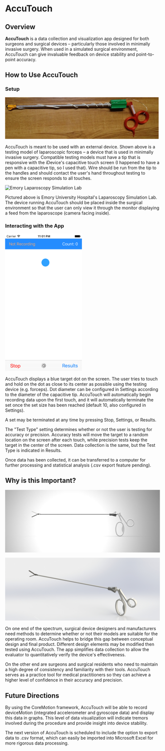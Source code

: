 # AccuTouch

## Overview

**AccuTouch** is a data collection and visualization app designed for both surgeons and surgical devices – particularly those involved in minimally invasive surgery. When used in a simulated surgical environment, AccuTouch can give invaluable feedback on device stability and point-to-point accuracy.

## How to Use AccuTouch

### Setup

<img src="/images/TestModel.JPG" width = "500" title="Compatible Test Device">

AccuTouch is meant to be used with an external device. Shown above is a testing model of laparoscopic forceps – a device that is used in minimally invasive surgery. Compatible testing models must have a tip that is responsive with the iDevice's capacitive touch screen (I happened to have a pen with a capacitive tip, so I used that). Wire should be run from the tip to the handles and should contact the user's hand throughout testing to ensure the screen responds to all touches.

<img src="/images/SimulatedSurgery.jpg" width="250" title="Emory Laparoscopy Simulation Lab">

Pictured above is Emory University Hospital's Laparoscopy Simulation Lab. The device running AccuTouch should be placed inside the surgical environment so that the user can only view it through the monitor displaying a feed from the laparoscope (camera facing inside).

### Interacting with the App

<img src="/images/SimulatorSS.png" width="250" title="Main Screen">

AccuTouch displays a blue target dot on the screen. The user tries to touch and hold on the dot as close to its center as possible using the testing device (e.g. forceps). Dot diameter can be configured in Settings according to the diameter of the capacitive tip. AccuTouch will automatically begin recording data upon the first touch, and it will automatically terminate the set once the set size has been reached (default 10, also configured in Settings).

A set may be terminated at any time by pressing Stop, Settings, or Results.

The "Test Type" setting determines whether or not the user is testing for accuracy or precision. Accuracy tests will move the target to a random location on the screen after each touch, while precision tests keep the target in the center of the screen. Data collection is the same, but the Test Type is indicated in Results.

Once data has been collected, it can be transferred to a computer for further processing and statistical analysis (.csv export feature pending).

## Why is this Important?

![Front Rendering](/images/FrontRender.JPG)

![Perspective Rendering](/images/PerspectiveRender.JPG)

On one end of the spectrum, surgical device designers and manufacturers need methods to determine whether or not their models are suitable for the operating room. AccuTouch helps to bridge this gap between conceptual design and final product. Different design elements may be modified then tested using AccuTouch. The app simplifies data collection to allow the evaluator to quantitatively verify the device's effectiveness.

On the other end are surgeons and surgical residents who need to maintain a high degree of consistency and familiarity with their tools. AccuTouch serves as a practice tool for medical practitioners so they can achieve a higher level of confidence in their accuracy and precision.

## Future Directions

By using the CoreMotion framework, AccuTouch will be able to record deviceMotion (integrated accelerometer and gyroscope data) and display this data in graphs. This level of data visualization will indicate tremors involved during the procedure and provide insight into device stability.

The next version of AccuTouch is scheduled to include the option to export data to .csv format, which can easily be imported into Microsoft Excel for more rigorous data processing.
